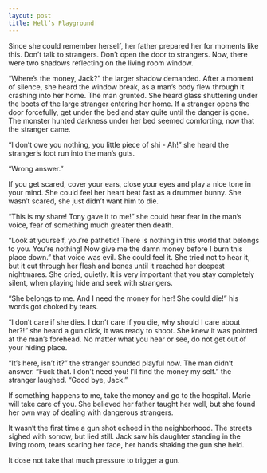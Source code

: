 ```yaml
---
layout: post
title: Hell’s Playground
---
```


Since she could remember herself, her father prepared her for moments like this. Don’t talk to strangers. Don’t open the door to strangers. Now, there were two shadows reflecting on the living room window.

“Where’s the money, Jack?” the larger shadow demanded. After a moment of silence, she heard the window break, as a man’s body flew through it crashing into her home. The man grunted. She heard glass shuttering under the boots of the large stranger entering her home. If a stranger opens the door forcefully, get under the bed and stay quite until the danger is gone. The monster hunted darkness under her bed seemed comforting, now that the stranger came.

“I don’t owe you nothing, you little piece of shi - Ah!” she heard the stranger’s foot run into the man’s guts.

“Wrong answer.”

If you get scared, cover your ears, close your eyes and play a nice tone in your mind. She could feel her heart beat fast as a drummer bunny. She wasn’t scared, she just didn’t want him to die.

“This is my share! Tony gave it to me!” she could hear fear in the man‘s voice, fear of something much greater then death.

“Look at yourself, you’re pathetic! There is nothing in this world that belongs to you. You’re nothing! Now give me the damn money before I burn this place down.” that voice was evil. She could feel it. She tried not to hear it, but it cut through her flesh and bones until it reached her deepest nightmares. She cried, quietly. It is very important that you stay completely silent, when playing hide and seek with strangers.

“She belongs to me. And I need the money for her! She could die!” his words got choked by tears.

“I don’t care if she dies. I don’t care if you die, why should I care about her?!” she heard a gun click, it was ready to shoot. She knew it was pointed at the man’s forehead. No matter what you hear or see, do not get out of your hiding place.

“It’s here, isn’t it?” the stranger sounded playful now. The man didn’t answer. “Fuck that. I don’t need you! I’ll find the money my self.” the stranger laughed. “Good bye, Jack.”

If something happens to me, take the money and go to the hospital. Marie will take care of you. She believed her father taught her well, but she found her own way of dealing with dangerous strangers.

It wasn‘t the first time a gun shot echoed in the neighborhood. The streets sighed with sorrow, but lied still. Jack saw his daughter standing in the living room, tears scaring her face, her hands shaking the gun she held.

It dose not take that much pressure to trigger a gun.
